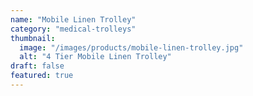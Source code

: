 ```yaml
---
name: "Mobile Linen Trolley"
category: "medical-trolleys"
thumbnail: 
  image: "/images/products/mobile-linen-trolley.jpg"
  alt: "4 Tier Mobile Linen Trolley"
draft: false
featured: true
---
```

